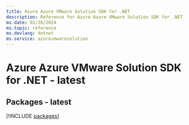 ```yaml
---
title: Azure Azure VMware Solution SDK for .NET
description: Reference for Azure Azure VMware Solution SDK for .NET
ms.date: 02/28/2024
ms.topic: reference
ms.devlang: dotnet
ms.service: azurevmwaresolution
---
```

# Azure Azure VMware Solution SDK for .NET - latest
## Packages - latest
[!INCLUDE [packages](azure-vmware-solution-index.md)]